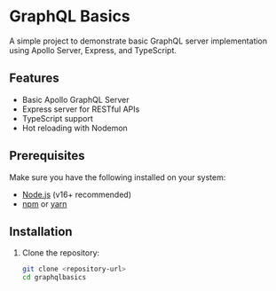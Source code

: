 # GraphQL Basics

A simple project to demonstrate basic GraphQL server implementation using Apollo Server, Express, and TypeScript.

## Features

- Basic Apollo GraphQL Server
- Express server for RESTful APIs
- TypeScript support
- Hot reloading with Nodemon

## Prerequisites

Make sure you have the following installed on your system:

- [Node.js](https://nodejs.org/) (v16+ recommended)
- [npm](https://www.npmjs.com/) or [yarn](https://yarnpkg.com/)

## Installation

1. Clone the repository:
   ```bash
   git clone <repository-url>
   cd graphqlbasics
   ```
